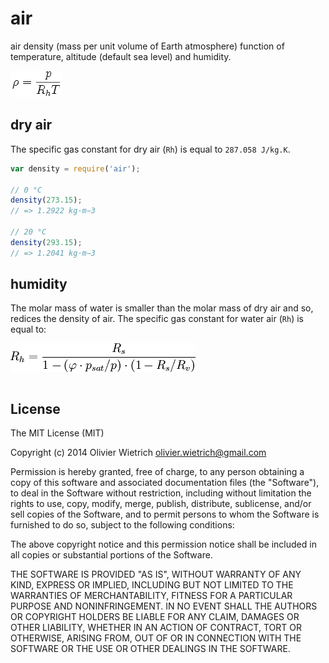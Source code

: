 air
===

air density (mass per unit volume of Earth atmosphere) function of temperature, altitude (default sea level) and humidity.

![density](density.png)

## dry air

The specific gas constant for dry air (`Rh`) is equal to `287.058 J/kg.K`.

```js
var density = require('air');

// 0 °C
density(273.15);
// => 1.2922 kg·m−3

// 20 °C
density(293.15);
// => 1.2041 kg·m−3
```

## humidity

The molar mass of water is smaller than the molar mass of dry air and so, redices the density of air. The specific gas constant for water air (`Rh`) is equal to:

![humidity](humidity.png)

```js

```

## License

The MIT License (MIT)

Copyright (c) 2014 Olivier Wietrich <olivier.wietrich@gmail.com>

Permission is hereby granted, free of charge, to any person obtaining a copy of this software and associated documentation files (the "Software"), to deal in the Software without restriction, including without limitation the rights to use, copy, modify, merge, publish, distribute, sublicense, and/or sell copies of the Software, and to permit persons to whom the Software is furnished to do so, subject to the following conditions:

The above copyright notice and this permission notice shall be included in all copies or substantial portions of the Software.

THE SOFTWARE IS PROVIDED "AS IS", WITHOUT WARRANTY OF ANY KIND, EXPRESS OR IMPLIED, INCLUDING BUT NOT LIMITED TO THE WARRANTIES OF MERCHANTABILITY, FITNESS FOR A PARTICULAR PURPOSE AND NONINFRINGEMENT. IN NO EVENT SHALL THE AUTHORS OR COPYRIGHT HOLDERS BE LIABLE FOR ANY CLAIM, DAMAGES OR OTHER LIABILITY, WHETHER IN AN ACTION OF CONTRACT, TORT OR OTHERWISE, ARISING FROM, OUT OF OR IN CONNECTION WITH THE SOFTWARE OR THE USE OR OTHER DEALINGS IN THE SOFTWARE.